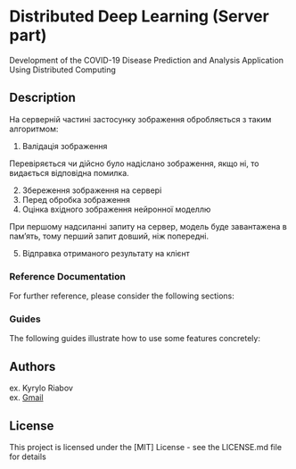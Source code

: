 # Distributed Deep Learning (Server part)

Development of the COVID-19 Disease Prediction and Analysis Application Using Distributed Computing

## Description

На серверній частині застосунку зображення обробляється з таким алгоритмом:
1.	Валідація зображення

Перевіряється чи дійсно було надіслано зображення, якщо ні, то видається відповідна помилка.

2.	Збереження зображення на сервері
3.	Перед обробка зображення
4.	Оцінка вхідного зображення нейронної моделлю

При першому надсиланні запиту на сервер, модель буде завантажена в пам’ять, тому перший запит довший, ніж попередні. 

5.	Відправка отриманого результату на клієнт


### Reference Documentation

For further reference, please consider the following sections:

### Guides

The following guides illustrate how to use some features concretely:

## Authors

ex. Kyrylo Riabov  
ex. [Gmail](kyryl.ryabov@gmail.com)

## License

This project is licensed under the [MIT] License - see the LICENSE.md file for details

